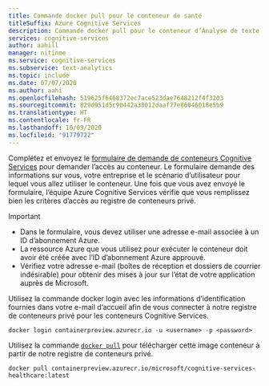 ```yaml
---
title: Commande docker pull pour le conteneur de santé
titleSuffix: Azure Cognitive Services
description: Commande docker pull pour le conteneur d’Analyse de texte pour la santé
services: cognitive-services
author: aahill
manager: nitinme
ms.service: cognitive-services
ms.subservice: text-analytics
ms.topic: include
ms.date: 07/07/2020
ms.author: aahi
ms.openlocfilehash: 519625f6468372ec7ace523dae7648212f4f3203
ms.sourcegitcommit: 829d951d5c90442a38012daaf77e86046018e5b9
ms.translationtype: HT
ms.contentlocale: fr-FR
ms.lasthandoff: 10/09/2020
ms.locfileid: "91779722"
---
```

Complétez et envoyez le [formulaire de demande de conteneurs Cognitive Services](https://aka.ms/csgate) pour demander l’accès au conteneur.
Le formulaire demande des informations sur vous, votre entreprise et le scénario d’utilisateur pour lequel vous allez utiliser le conteneur. Une fois que vous avez envoyé le formulaire, l’équipe Azure Cognitive Services vérifie que vous remplissez bien les critères d’accès au registre de conteneurs privé.

> [!IMPORTANT]
> * Dans le formulaire, vous devez utiliser une adresse e-mail associée à un ID d’abonnement Azure.
> * La ressource Azure que vous utilisez pour exécuter le conteneur doit avoir été créée avec l’ID d’abonnement Azure approuvé. 
> * Vérifiez votre adresse e-mail (boîtes de réception et dossiers de courrier indésirable) pour obtenir des mises à jour sur l’état de votre application auprès de Microsoft.

Utilisez la commande docker login avec les informations d’identification fournies dans votre e-mail d’accueil afin de vous connecter à notre registre de conteneurs privé pour les conteneurs Cognitive Services.


```Docker
docker login containerpreview.azurecr.io -u <username> -p <password>
```

Utilisez la commande [`docker pull`](https://docs.docker.com/engine/reference/commandline/pull/) pour télécharger cette image conteneur à partir de notre registre de conteneurs privé.

```
docker pull containerpreview.azurecr.io/microsoft/cognitive-services-healthcare:latest
```
